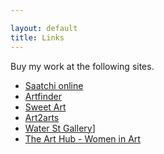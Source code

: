 ```yaml
---

layout: default
title: Links
---
```


Buy my work at the following sites.

- [Saatchi online](http://www.saatchionline.com/Murphy)
- [Artfinder](https://www.artfinder.com/artist/dianne-murphy/)
- [Sweet Art](http://www.wearesweetart.com/#!sweet-shop/cpma)
- [Art2arts](https://www.art2arts.co.uk/dianne-murphy#.WoDPspOFgUE)
- [Water St Gallery](https://www.waterstreetgallery.co.uk/en/artists/print-makers/dianne-murphy/)]
- [The Art Hub - Women in Art](https://www.unique-fine-art.com/collectors)
